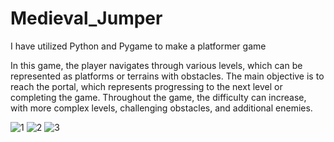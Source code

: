 # Medieval_Jumper
I have utilized Python and Pygame to make a platformer game

In this game, the player navigates through various levels, which can be represented as platforms or terrains with obstacles. The main objective is to reach the portal, which represents progressing to the next level or completing the game. Throughout the game, the difficulty can increase, with more complex levels, challenging obstacles, and additional enemies.




![1](https://github.com/costin-t/Medieval_Jumper/assets/104298934/63b7922f-1d98-4e20-8156-68b384a8030c)
![2](https://github.com/costin-t/Medieval_Jumper/assets/104298934/400757da-8dc9-4c3c-9dbf-42193b467f3f)
![3](https://github.com/costin-t/Medieval_Jumper/assets/104298934/7d07352e-d598-49d3-b0f2-c9fc991f2f04)
